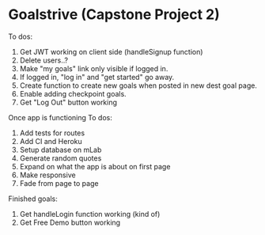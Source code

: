 Goalstrive (Capstone Project 2)
================================

To dos:

1. Get JWT working on client side (handleSignup function)
2. Delete users..?
3. Make "my goals" link only visible if logged in.
4. If logged in, "log in" and "get started" go away.
5. Create function to create new goals when posted in new dest goal page.
6. Enable adding checkpoint goals.
7. Get "Log Out" button working

Once app is functioning To dos:

1. Add tests for routes
2. Add CI and Heroku
3. Setup database on mLab
4. Generate random quotes 
5. Expand on what the app is about on first page
6. Make responsive
7. Fade from page to page

Finished goals: 

1. Get handleLogin function working (kind of)
2. Get Free Demo button working